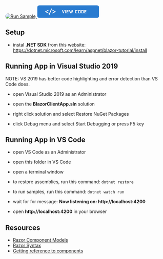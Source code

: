 <html lang="en" xmlns="http://www.w3.org/1999/xhtml">
    <body>
        <!-- https://static.infragistics.com/xplatform/images/browsers -->
        <a target="_blank" href="https://infragistics.com/blazor-client/samples/charts/category-chart-line-chart-with-legend" rel="noopener noreferrer">
            <img height="40px" style="border-radius: 0.5rem; max-width: 100%;" alt="Run Sample" src="https://github.com/IgniteUI/igniteui-blazor-examples/blob/master/templates/sample/images/blazor-run-code.png"/>
        </a>        
        <a target="_blank" href="./App.razor" rel="noopener noreferrer">
            <img height="40px" style="border-radius: 0.5rem; max-width: 100%;" alt="View Code" src="https://github.com/IgniteUI/igniteui-blazor-examples/blob/master/templates/sample/images/blazor-view-code.png"/>
        </a>
        <!-- <a target="_blank" href="https://infragistics.com/Blazorsite/components/category-chart.html" rel="noopener noreferrer">
            <img height="40px" style="border-radius: 0.5rem" alt="View Blazor Docs" src="https://github.com/IgniteUI/igniteui-blazor-examples/blob/master/templates/sample/images/blazor-view-docs.png"/>
        </a> -->
    </body>
</html>

## Setup

- instal **.NET SDK** from this website:
https://dotnet.microsoft.com/learn/aspnet/blazor-tutorial/install

## Running App in Visual Studio 2019

NOTE: VS 2019 has better code highlighting and error detection than VS Code does.

- open Visual Studio 2019 as an Administrator

- open the **BlazorClientApp.sln** solution

- right click solution and select Restore NuGet Packages

- click Debug menu and select Start Debugging or press F5 key

## Running App in VS Code

- open VS Code as an Administrator

- open this folder in VS Code

- open a terminal window
- to restore assemblies, run this command:
```dotnet restore```

- to run samples, run this command:
```dotnet watch run```

- wait for for message:
**Now listening on: http://localhost:4200**

- open **http://localhost:4200** in your browser


## Resources

- [Razor Component Models](https://www.codemag.com/article/1911052)
- [Razor Syntax](https://docs.microsoft.com/en-us/aspnet/core/blazor/components/?view=aspnetcore-3.1#razor-syntax)
- [Getting reference to components](https://docs.microsoft.com/en-us/aspnet/core/blazor/components/?view=aspnetcore-3.1#capture-references-to-components)
